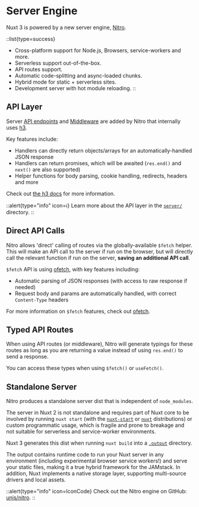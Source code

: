 # Server Engine

Nuxt 3 is powered by a new server engine, [Nitro](https://nitro.unjs.io/).

::list{type=success}
- Cross-platform support for Node.js, Browsers, service-workers and more.
- Serverless support out-of-the-box.
- API routes support.
- Automatic code-splitting and async-loaded chunks.
- Hybrid mode for static + serverless sites.
- Development server with hot module reloading.
::

## API Layer

Server [API endpoints](/docs/guide/directory-structure/server#api-routes) and [Middleware](/docs/guide/directory-structure/server#server-middleware) are added by Nitro that internally uses [h3](https://github.com/unjs/h3).

Key features include:

- Handlers can directly return objects/arrays for an automatically-handled JSON response
- Handlers can return promises, which will be awaited (`res.end()` and `next()` are also supported)
- Helper functions for body parsing, cookie handling, redirects, headers and more

Check out [the h3 docs](https://github.com/unjs/h3) for more information.

::alert{type="info" icon=ℹ️}
Learn more about the API layer in the [`server/`](/docs/guide/directory-structure/server) directory.
::

## Direct API Calls

Nitro allows 'direct' calling of routes via the globally-available `$fetch` helper. This will make an API call to the server if run on the browser, but will directly call the relevant function if run on the server, **saving an additional API call**.

`$fetch` API is using [ofetch](https://github.com/unjs/ofetch), with key features including:

- Automatic parsing of JSON responses (with access to raw response if needed)
- Request body and params are automatically handled, with correct `Content-Type` headers

For more information on `$fetch` features, check out [ofetch](https://github.com/unjs/ofetch).

## Typed API Routes

When using API routes (or middleware), Nitro will generate typings for these routes as long as you are returning a value instead of using `res.end()` to send a response.

You can access these types when using `$fetch()` or `useFetch()`.

## Standalone Server

Nitro produces a standalone server dist that is independent of `node_modules`.

The server in Nuxt 2 is not standalone and requires part of Nuxt core to be involved by running `nuxt start` (with the [`nuxt-start`](https://www.npmjs.com/package/nuxt-start) or [`nuxt`](https://www.npmjs.com/package/nuxt) distributions) or custom programmatic usage, which is fragile and prone to breakage and not suitable for serverless and service-worker environments.

Nuxt 3 generates this dist when running `nuxt build` into a [`.output`](/docs/guide/directory-structure/output) directory.

The output contains runtime code to run your Nuxt server in any environment (including experimental browser service workers!) and serve your static files, making it a true hybrid framework for the JAMstack. In addition, Nuxt implements a native storage layer, supporting multi-source drivers and local assets.

::alert{type="info" icon=IconCode}
Check out the Nitro engine on GitHub: [unjs/nitro](https://github.com/unjs/nitro).
::
